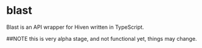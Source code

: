 # blast
Blast is an API wrapper for Hiven written in TypeScript.

##NOTE 
this is very alpha stage, and not functional yet, things may change.
